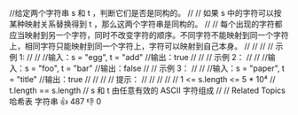//给定两个字符串 s 和 t ，判断它们是否是同构的。 
//
// 如果 s 中的字符可以按某种映射关系替换得到 t ，那么这两个字符串是同构的。 
//
// 每个出现的字符都应当映射到另一个字符，同时不改变字符的顺序。不同字符不能映射到同一个字符上，相同字符只能映射到同一个字符上，字符可以映射到自己本身。 
//
// 
//
// 示例 1: 
//
// 
//输入：s = "egg", t = "add"
//输出：true
// 
//
// 示例 2： 
//
// 
//输入：s = "foo", t = "bar"
//输出：false 
//
// 示例 3： 
//
// 
//输入：s = "paper", t = "title"
//输出：true 
//
// 
//
// 提示： 
//
// 
//
// 
// 1 <= s.length <= 5 * 10⁴ 
// t.length == s.length 
// s 和 t 由任意有效的 ASCII 字符组成 
// 
// Related Topics 哈希表 字符串 👍 487 👎 0
